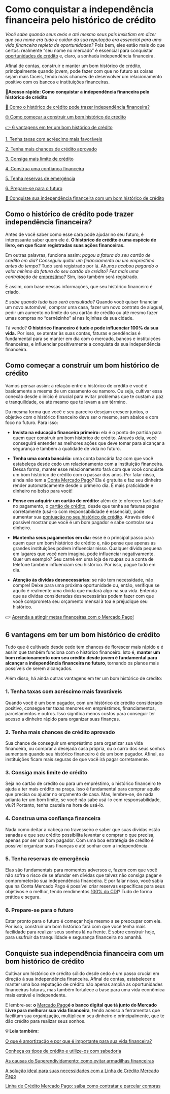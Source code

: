 # Como conquistar a independência financeira pelo histórico de crédito

*Você sabe quando seus avós e até mesmo seus pais insistiam em dizer que seu nome era tudo e cuidar da sua reputação era essencial para uma vida financeira repleta de oportunidades?* Pois bem, eles estão mais do que certos: realmente “seu nome no mercado” é essencial para conquistar [oportunidades de crédito](https://meubolso.mercadopago.com.br/credito-online-x-credito-tradicional-o-que-muda-na-pratica) e, claro, a sonhada independência financeira.

Afinal de contas, construir e manter um bom histórico de crédito, principalmente quando jovem, pode fazer com que no futuro as coisas sejam mais fáceis, tendo mais chances de desenvolver um relacionamento positivo com os bancos e instituições financeiras.

**💙Acesso rápido: Como conquistar a independência financeira pelo histórico de crédito**

[🤔 Como o histórico de crédito pode trazer independência financeira?](#A)

[🙄 Como começar a construir um bom histórico de crédito](#B)

[👉 6 vantagens em ter um bom histórico de crédito](#C)

[1. Tenha taxas com acréscimo mais favoráveis](#D)

[2. Tenha mais chances de crédito aprovado](#E)

[3. Consiga mais limite de crédito](#F)

[4. Construa uma confiança financeira](#G)

[5. Tenha reservas de emergência](#H)

[6. Prepare-se para o futuro](#I)

[💙 Conquiste sua independência financeira com um bom histórico de crédito](#J)

[](#)
## **Como o histórico de crédito pode trazer independência financeira?**

Antes de você saber como esse cara pode ajudar no seu futuro, é interessante saber quem ele é. **O histórico de crédito é uma espécie de livro, em que ficam registradas suas ações financeiras.**

Em outras palavras, funciona assim: *pagou a fatura do seu cartão de crédito em dia? Conseguiu quitar um financiamento ou um empréstimo antes do tempo?* Tudo será registrado por lá. Ah,*mas acabou pagando o valor mínimo da fatura do seu cartão de crédito? Fez mais uma contratação de* [empréstimo](https://meubolso.mercadopago.com.br/emprestimo-pessoal)*?* Sim, isso também será registrado.

É assim, com base nessas informações, que seu histórico financeiro é criado.

*E sabe quando tudo isso será consultado?* Quando você quiser financiar um novo automóvel, comprar uma casa, fazer um novo contrato de aluguel, pedir um aumento no limite do seu cartão de crédito ou até mesmo fazer umas compras no “carnêzinho” aí nas lojinhas da sua cidade.

Tá vendo? **O histórico financeiro é tudo e pode influenciar 100% da sua vida.** Por isso, se atentar às suas contas, faturas e pendências é fundamental para se manter em dia com o mercado, bancos e instituições financeiras, e influenciar positivamente a conquista da sua independência financeira.

[](#)
## **Como começar a construir um bom histórico de crédito**

Vamos pensar assim: a relação entre o histórico de crédito e você é basicamente a mesma de um casamento ou namoro. Ou seja, cultivar essa conexão desde o início é crucial para evitar problemas que te custam a paz e tranquilidade, ou até mesmo que te levam a um término.

Da mesma forma que você e seu parceiro desejam crescer juntos, o objetivo com o histórico financeiro deve ser o mesmo, sem abalos e com foco no futuro. Para isso:

- **Invista na educação financeira primeiro:** ela é o ponto de partida para quem quer construir um bom histórico de crédito. Através dela, você conseguirá entender as melhores ações que deve tomar para alcançar a segurança e também a qualidade de vida no futuro.

- **Tenha uma conta bancária:** uma conta bancária faz com que você estabeleça desde cedo um relacionamento com a instituição financeira. Dessa forma, manter esse relacionamento fará com que você conquiste um bom histórico de crédito com o passar dos anos. Por falar nisso, ainda não tem a [Conta Mercado Pago](https://meubolso.mercadopago.com.br/servicos-financeiros-conta-mercado-pago)? Ela é gratuita e faz seu dinheiro render automaticamente desde o primeiro dia. É mais praticidade e dinheiro no bolso para você!

- **Pense em adquirir um cartão de crédito:** além de te oferecer facilidade no pagamento, o [cartão de crédito](https://meubolso.mercadopago.com.br/mitos-cartao-de-credito-pontuacao), desde que tenha as faturas pagas corretamente (usá-lo com responsabilidade é essencial), pode aumentar sua [pontuação no seu histórico de crédito](https://meubolso.mercadopago.com.br/o-que-e-score-de-credito). Através dele é possível mostrar que você é um bom pagador e sabe controlar seu dinheiro. 

- **Mantenha seus pagamentos em dia:** esse é o principal passo para quem quer um bom histórico de crédito e, não pense que apenas as grandes instituições podem influenciar nisso. Qualquer dívida pequena em lugares que você nem imagina, pode influenciar negativamente. Quer um exemplo? Seu carnê em uma loja de roupas ou a conta de telefone também influenciam seu histórico. Por isso, pague tudo em dia. 

- **Atenção às dívidas desnecessárias:** se não tem necessidade, não compre! Deixe para uma próxima oportunidade ou, então, verifique se aquilo é realmente uma dívida que mudará algo na sua vida. Entenda que as dívidas consideradas desnecessárias podem fazer com que você comprometa seu orçamento mensal à toa e prejudique seu histórico. 

👉 [Aprenda a atingir metas financeiras com o Mercado Pago!](https://meubolso.mercadopago.com.br/metas-financeiras-com-o-mercado-pago)

[](#)
## 

## **6 vantagens em ter um bom histórico de crédito**

Tudo que é cultivado desde cedo tem chances de florescer mais rápido e é assim que também funciona com o histórico financeiro. Isto é, **manter um bom relacionamento com seu crédito desde jovem é fundamental para alcançar a independência financeira no futuro**, tornando os planos mais possíveis de serem alcançados.

Além disso, há ainda outras vantagens em ter um bom histórico de crédito:

[](#)
### **1. Tenha taxas com acréscimo mais favoráveis**

Quando você é um bom pagador, com um histórico de crédito considerado positivo, consegue ter taxas menores em empréstimos, financiamentos, parcelamentos e outros. Isso significa menos custos para conseguir ter acesso a dinheiro rápido para organizar suas finanças.

[](#)
### **2.** **Tenha mais chances de crédito aprovado**

Sua chance de conseguir um empréstimo para organizar sua vida financeira, ou comprar a desejada casa própria, ou o carro dos seus sonhos aumentam quando seu histórico financeiro é de um bom pagador. Afinal, as instituições ficam mais seguras de que você irá pagar corretamente.

[](#)
### **3.** **Consiga mais limite de crédito**

Seja no cartão de crédito ou para um empréstimo, o histórico financeiro te ajuda a ter mais crédito na praça. Isso é fundamental para comprar aquilo que precisa ou ajudar no orçamento de casa. Mas, lembre-se, de nada adianta ter um bom limite, se você não sabe usá-lo com responsabilidade, viu?! Portanto, tenha cautela na hora de usá-lo.

[](#)
### **4.** **Construa uma confiança financeira**

Nada como deitar a cabeça no travesseiro e saber que suas dívidas estão sanadas e que seu crédito possibilita levantar e comprar o que precisa, apenas por ser um bom pagador. Com uma boa estratégia de crédito é possível organizar suas finanças e até sonhar com a independência.

### 

[](#)
### **5.** **Tenha reservas de emergência**

Elas são fundamentais para momentos adversos e, fazem com que você não sofra o risco de se afundar em dívidas que talvez não consiga pagar e comprometerão sua independência financeira. E por falar nisso, você sabia que na Conta Mercado Pago é possível criar reservas específicas para seus objetivos e o melhor, tendo rendimentos [100% do CDI](https://meubolso.mercadopago.com.br/sua-conta-rende-100-do-cdi-o-que-isso-significa)? Tudo de forma prática e segura.

[](#)
### **6.** **Prepare-se para o futuro**

Estar pronto para o futuro é começar hoje mesmo a se preocupar com ele. Por isso, construir um bom histórico fará com que você tenha mais facilidade para realizar seus sonhos lá na frente. É sobre construir hoje, para usufruir da tranquilidade e segurança financeira no amanhã.

[](#)
## **Conquiste sua independência financeira com um bom histórico de crédito**

Cultivar um histórico de crédito sólido desde cedo é um passo crucial em direção à sua independência financeira. Afinal de contas, estabelecer e manter uma boa reputação de crédito não apenas amplia as oportunidades financeiras futuras, mas também fortalece a base para uma vida econômica mais estável e independente.

E lembre-se: **o** [Mercado Pago](https://meubolso.mercadopago.com.br/linha-credito-mercado-pago)**é o banco digital que tá junto do Mercado Livre para melhorar sua vida financeira**, tendo acesso a ferramentas que facilitam sua organização, multiplicam seu dinheiro e principalmente, que te dão crédito para realizar seus sonhos.

**💡 Leia também:**

[O que é amortização e por que é importante para sua vida financeira?](https://meubolso.mercadopago.com.br/o-que-e-amortizacao-e-porque-e-importante)

[Conheça os tipos de crédito e utilize-os com sabedoria](https://meubolso.mercadopago.com.br/tipos-de-credito)

[As causas do Superendividamento: como evitar armadilhas financeiras](https://meubolso.mercadopago.com.br/o-que-e-superendividamento-e-suas-causas)

[A solução ideal para suas necessidades com a Linha de Crédito Mercado Pago](https://meubolso.mercadopago.com.br/mercado-credito-solucoes-financeiras)

[Linha de Crédito Mercado Pago: saiba como contratar e parcelar compras](https://meubolso.mercadopago.com.br/mercado-credito-tudo-que-voce-precisa-saber-para-contratar-e-parcelar-compras)